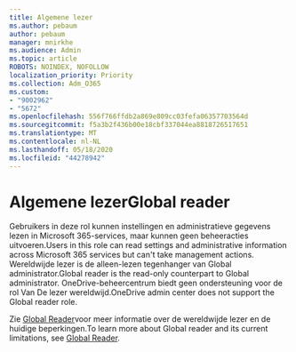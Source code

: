 ```yaml
---
title: Algemene lezer
ms.author: pebaum
author: pebaum
manager: mnirkhe
ms.audience: Admin
ms.topic: article
ROBOTS: NOINDEX, NOFOLLOW
localization_priority: Priority
ms.collection: Adm_O365
ms.custom:
- "9002962"
- "5672"
ms.openlocfilehash: 556f766ffdb2a869e809cc03fefa06357703564d
ms.sourcegitcommit: f5a3b2f436b00e18cbf337044ea8818726517651
ms.translationtype: MT
ms.contentlocale: nl-NL
ms.lasthandoff: 05/18/2020
ms.locfileid: "44278942"
---
```

# <a name="global-reader"></a><span data-ttu-id="df28e-102">Algemene lezer</span><span class="sxs-lookup"><span data-stu-id="df28e-102">Global reader</span></span>

<span data-ttu-id="df28e-103">Gebruikers in deze rol kunnen instellingen en administratieve gegevens lezen in Microsoft 365-services, maar kunnen geen beheeracties uitvoeren.</span><span class="sxs-lookup"><span data-stu-id="df28e-103">Users in this role can read settings and administrative information across Microsoft 365 services but can't take management actions.</span></span> <span data-ttu-id="df28e-104">Wereldwijde lezer is de alleen-lezen tegenhanger van Global administrator.</span><span class="sxs-lookup"><span data-stu-id="df28e-104">Global reader is the read-only counterpart to Global administrator.</span></span>
<span data-ttu-id="df28e-105">OneDrive-beheercentrum biedt geen ondersteuning voor de rol Van De lezer wereldwijd.</span><span class="sxs-lookup"><span data-stu-id="df28e-105">OneDrive admin center does not support the Global reader role.</span></span>

<span data-ttu-id="df28e-106">Zie [Global Reader](https://docs.microsoft.com/azure/active-directory/users-groups-roles/directory-assign-admin-roles#global-reader)voor meer informatie over de wereldwijde lezer en de huidige beperkingen.</span><span class="sxs-lookup"><span data-stu-id="df28e-106">To learn more about Global reader and its current limitations, see [Global Reader](https://docs.microsoft.com/azure/active-directory/users-groups-roles/directory-assign-admin-roles#global-reader).</span></span>
